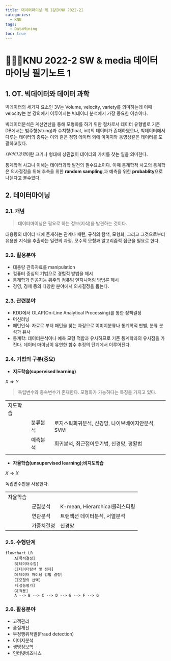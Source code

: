 ```yaml
---
title: 데이터마이닝 제 1강[KNU 2022-2]
categories:
  - KNU
tags:
  - DataMining
toc: true
---
```


# 👨‍💻🏫KNU 2022-2 SW & media 데이터마이닝 필기노트 1

## 1. OT. 빅데이터와 데이터 과학

빅데이터의 세가지 요소인 3V는 Volume, velocity, variety를 의미하는데 이때
velocity는 본 강의에서 이루어지는 빅데이터 분석에서 가장 중요한 이슈이다.

빅데이터분석은 계산연산을 통해 모형화를 하기 위한 절차로서 데이터 유형별로 기존 DB에서는 범주형(string)과 수치형(float, int)의 데이터가 존재하였으나, 빅데이터에서 다루는 데이터의 종류는 이와 같은 정형 데이터 외에 이미지와 동영상같은 데이터를 포괄하고있다.

*데이터과학*이란 크기나 형태에 상관없이 데이터의 가치를 찾는 일을 의미한다.

통계학적 사고나 이해는 데이터과학 발전의 필수요소이다.
이때 통계학적 사고의 통계학은 의사결정을 위해 추측을 위한 **random sampling**,과 예측을 위한 **probablity**으로 나뉜다고 볼수있다.

## 2. 데이터마이닝

### 2.1. 개념

> 데이터마이닝은 필요로 하는 정보(지식)을 발견하는 것이다.

대용량의 데이터 내에 존재하는 관계나 패턴, 규칙의 탐색, 모형화, 그리고 그것으로부터 유용한 지식을 추출하는 일련의 과정. 모수적 모형과 알고리즘적 접근을 필요로 한다.

### 2.2. 활용분야

- 대용량 관측자료를 manipulation
- 컴퓨터 중심의 기법으로 경험적 방법을 제시
- 통계학과 인공지능 위주의 컴퓨팅 엔지니어링 방법론 제시
- 경영, 경제 등의 다양한 분야에서 의사결정을 돕는다.

### 2.3. 관련분야

- KDD에서 OLAP(On-Line Analytical Processing)를 통한 정책결정
- 머신러닝
- 패턴인식: 자료로 부터 패턴을 찾는 과정으로 이미지분류나 통계학적 판별, 분류 분석과 유사
- 통계학: 데이터분석이나 예측 모형 적합과 유사하므로 기존 통계학과의 유사점을 가진다. 데이터 마이닝이 유연한 함수 추정의 단계에서 이루어진다.

### 2.4. **기법의 구분(중요)**

- **지도학습(supervised learning)**

$X \Rightarrow Y$

> 독립변수와 종속변수가 존재한다. 
> 모형화가 가능하다는 특징을 가지고 있다.

| | | |
|-|-|-|
|지도학습 | | |
| |분류분석 |로지스틱회귀분석, 신경망, 나이브베이지안분석, SVM |
| |예측분석 |회귀분석, 최근접이웃기법, 신경망, 평활법 |
| | | |

- **자율학습(unsupervised learning);비지도학습**

$X \Rightarrow X$

독립변수만을 사용한다.

| | | |
|-|-|-|
|자율학습 | | |
| |군집분석 |K-mean, Hierarchical클러스터링|
| |연관분석 |트랜젝션 데이터분석, 서열분석 |
| |가중치결정 |신경망 |

### 2.5. 수행단계

~~~mermaid
flowchart LR
    A[목적결정]
    B[데이터수집]
    C[데이터탐색 및 정제]
    D[데이터 마이닝 방법 결정]
    E[모형의 선택]
    F[성능평가]
    G[적용]
    A --> B --> C --> D --> E --> F --> G
~~~

### 2.6. 활용분야

- 고객관리
- 품질개선
- 부정행위적발(Fraud detection)
- 이미지분석
- 생명정보학
- 인터넷비즈니스